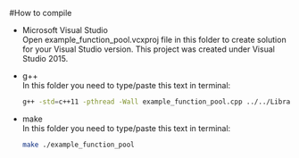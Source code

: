 #How to compile    
- Microsoft Visual Studio    
Open example_function_pool.vcxproj file in this folder to create solution for your Visual Studio version. This project was created under Visual Studio 2015.

- g++    
In this folder you need to type/paste this text in terminal:    
	```bash
	g++ -std=c++11 -pthread -Wall example_function_pool.cpp ../../Library/image_function.cpp ../../Library/thread_pool.cpp ../../Library/function_pool.cpp -o application
	```

- make    
In this folder you need to type/paste this text in terminal:    
	```bash
	make ./example_function_pool
	```

